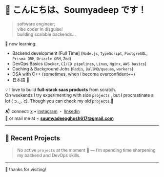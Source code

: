 # 👋 こんにちは、Soumyadeep です！

> software engineer; <br/>
> vibe coder in disguise! <br/>
> building scalable backends...

🌱 now learning:
  - Backend development [Full Time] (`Node.js`, `TypeScript`, `PostgreSQL`, `Prisma ORM`, `Drizzle ORM`, `Zod`)  
  - DevOps Basics (`Docker`, `CI/CD pipelines`, `Linux`, `Nginx`, `AWS basics`)  
  - Caching & Background Jobs (`Redis`, `BullMQ/queues`, `workers`)  
  - DSA with C++ (sometimes, when i become overconfident++)
  - 日本語 🗾 

💡 I love to build **full-stack saas products** from scratch.  
   On weekends I try experimenting with side  `projects` , but I procrastinate a lot (っ◞‸◟ c). Though you can check my old `projects`.🌼

<!-- 🧠 code — making software with feeling and logic -->

📬 connect:
[x](https://x.com/deepsoumyaaa) •
[instagram](https://instagram.com/_deep_.soumya/) ・ [linkedin](https://www.linkedin.com/in/deepsoumya617/) <br/>
📩 or mail me at ~ **soumyadeepghosh617@gmail.com**

---

## 📂 Recent Projects

> No active `projects` at the moment 🚧 — I’m spending time sharpening my backend and DevOps skills. 

---

🌼 thanks for visiting!
